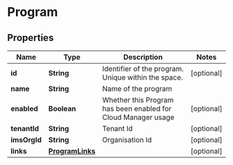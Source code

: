 

# Program

## Properties

Name | Type | Description | Notes
------------ | ------------- | ------------- | -------------
**id** | **String** | Identifier of the program. Unique within the space. |  [optional]
**name** | **String** | Name of the program | 
**enabled** | **Boolean** | Whether this Program has been enabled for Cloud Manager usage |  [optional]
**tenantId** | **String** | Tenant Id |  [optional]
**imsOrgId** | **String** | Organisation Id |  [optional]
**links** | [**ProgramLinks**](ProgramLinks.md) |  |  [optional]




